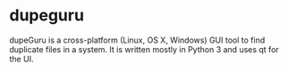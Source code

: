 # dupeguru
dupeGuru is a cross-platform (Linux, OS X, Windows) GUI tool to find duplicate files in a system. It is written mostly in Python 3 and uses qt for the UI.
